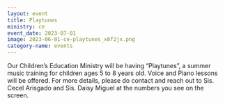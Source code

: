 ```yaml
---
layout: event
title: Playtunes
ministry: ce
event_date: 2023-07-01
image: 2023-06-01-ce-playtunes_x8f2jx.png
category-name: events
---
```


Our Children’s Education Ministry will be having “Playtunes”, a summer music training for children ages 5 to 8 years old. Voice and Piano lessons will be offered. For more details, please do contact and reach out to Sis. Cecel Arisgado and Sis. Daisy Miguel at the numbers you see on the screen.